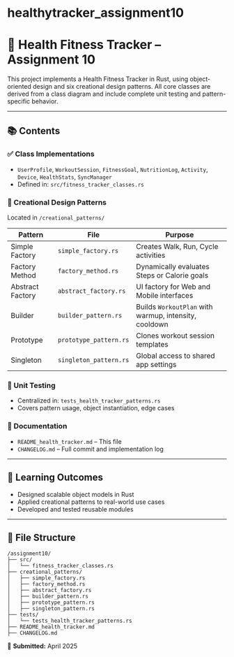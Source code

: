 # healthytracker_assignment10

# 🧠 Health Fitness Tracker – Assignment 10

This project implements a Health Fitness Tracker in Rust, using object-oriented design and six creational design patterns. All core classes are derived from a class diagram and include complete unit testing and pattern-specific behavior.

---

## 📚 Contents

### ✅ Class Implementations
- `UserProfile`, `WorkoutSession`, `FitnessGoal`, `NutritionLog`, `Activity`, `Device`, `HealthStats`, `SyncManager`
- Defined in: `src/fitness_tracker_classes.rs`

### 🔧 Creational Design Patterns
Located in `/creational_patterns/`

| Pattern           | File                          | Purpose                                                      |
|------------------|-------------------------------|--------------------------------------------------------------|
| Simple Factory    | `simple_factory.rs`           | Creates Walk, Run, Cycle activities                          |
| Factory Method    | `factory_method.rs`           | Dynamically evaluates Steps or Calorie goals                |
| Abstract Factory  | `abstract_factory.rs`         | UI factory for Web and Mobile interfaces                    |
| Builder           | `builder_pattern.rs`          | Builds `WorkoutPlan` with warmup, intensity, cooldown       |
| Prototype         | `prototype_pattern.rs`        | Clones workout session templates                            |
| Singleton         | `singleton_pattern.rs`        | Global access to shared app settings                        |

### 🧪 Unit Testing
- Centralized in: `tests_health_tracker_patterns.rs`
- Covers pattern usage, object instantiation, edge cases

### 📘 Documentation
- `README_health_tracker.md` – This file
- `CHANGELOG.md` – Full commit and implementation log

---

## 🧠 Learning Outcomes
- Designed scalable object models in Rust
- Applied creational patterns to real-world use cases
- Developed and tested reusable modules

---

## 📁 File Structure
```
/assignment10/
├── src/
│   └── fitness_tracker_classes.rs
├── creational_patterns/
│   ├── simple_factory.rs
│   ├── factory_method.rs
│   ├── abstract_factory.rs
│   ├── builder_pattern.rs
│   ├── prototype_pattern.rs
│   ├── singleton_pattern.rs
├── tests/
│   └── tests_health_tracker_patterns.rs
├── README_health_tracker.md
├── CHANGELOG.md
```

📅 **Submitted:** April 2025

